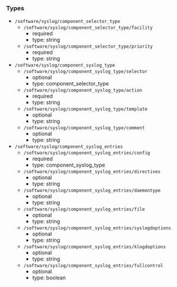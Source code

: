 ### Types

- `/software/syslog/component_selector_type`
    - `/software/syslog/component_selector_type/facility`
        - required
        - type: string
    - `/software/syslog/component_selector_type/priority`
        - required
        - type: string
- `/software/syslog/component_syslog_type`
    - `/software/syslog/component_syslog_type/selector`
        - optional
        - type: component_selector_type
    - `/software/syslog/component_syslog_type/action`
        - required
        - type: string
    - `/software/syslog/component_syslog_type/template`
        - optional
        - type: string
    - `/software/syslog/component_syslog_type/comment`
        - optional
        - type: string
- `/software/syslog/component_syslog_entries`
    - `/software/syslog/component_syslog_entries/config`
        - required
        - type: component_syslog_type
    - `/software/syslog/component_syslog_entries/directives`
        - optional
        - type: string
    - `/software/syslog/component_syslog_entries/daemontype`
        - optional
        - type: string
    - `/software/syslog/component_syslog_entries/file`
        - optional
        - type: string
    - `/software/syslog/component_syslog_entries/syslogdoptions`
        - optional
        - type: string
    - `/software/syslog/component_syslog_entries/klogdoptions`
        - optional
        - type: string
    - `/software/syslog/component_syslog_entries/fullcontrol`
        - optional
        - type: boolean
